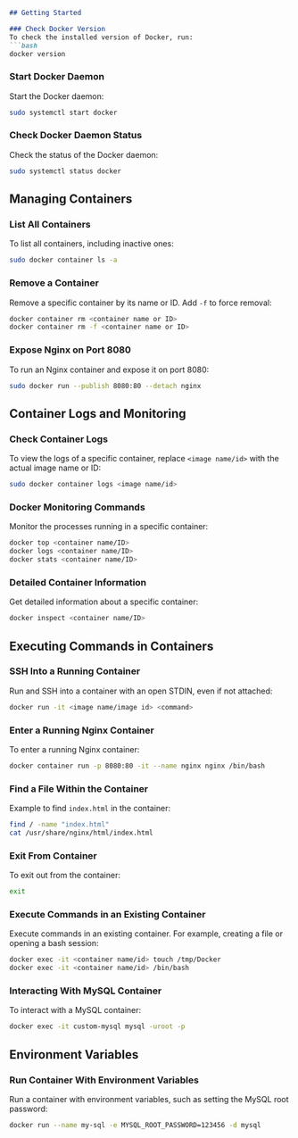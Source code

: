 ```markdown
## Getting Started

### Check Docker Version
To check the installed version of Docker, run:
```bash
docker version
```

### Start Docker Daemon
Start the Docker daemon:
```bash
sudo systemctl start docker
```

### Check Docker Daemon Status
Check the status of the Docker daemon:
```bash
sudo systemctl status docker
```

## Managing Containers

### List All Containers
To list all containers, including inactive ones:
```bash
sudo docker container ls -a
```

### Remove a Container
Remove a specific container by its name or ID. Add `-f` to force removal:
```bash
docker container rm <container name or ID>
docker container rm -f <container name or ID>
```

### Expose Nginx on Port 8080
To run an Nginx container and expose it on port 8080:
```bash
sudo docker run --publish 8080:80 --detach nginx
```

## Container Logs and Monitoring

### Check Container Logs
To view the logs of a specific container, replace `<image name/id>` with the actual image name or ID:
```bash
sudo docker container logs <image name/id>
```

### Docker Monitoring Commands
Monitor the processes running in a specific container:
```bash
docker top <container name/ID>
docker logs <container name/ID>
docker stats <container name/ID>
```

### Detailed Container Information
Get detailed information about a specific container:
```bash
docker inspect <container name/ID>
```

## Executing Commands in Containers

### SSH Into a Running Container
Run and SSH into a container with an open STDIN, even if not attached:
```bash
docker run -it <image name/image id> <command>
```

### Enter a Running Nginx Container
To enter a running Nginx container:
```bash
docker container run -p 8080:80 -it --name nginx nginx /bin/bash
```

### Find a File Within the Container
Example to find `index.html` in the container:
```bash
find / -name "index.html"
cat /usr/share/nginx/html/index.html
```

### Exit From Container
To exit out from the container:
```bash
exit
```

### Execute Commands in an Existing Container
Execute commands in an existing container. For example, creating a file or opening a bash session:
```bash
docker exec -it <container name/id> touch /tmp/Docker
docker exec -it <container name/id> /bin/bash
```

### Interacting With MySQL Container
To interact with a MySQL container:
```bash
docker exec -it custom-mysql mysql -uroot -p
```

## Environment Variables

### Run Container With Environment Variables
Run a container with environment variables, such as setting the MySQL root password:
```bash
docker run --name my-sql -e MYSQL_ROOT_PASSWORD=123456 -d mysql
```
